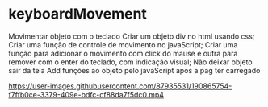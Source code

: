 # keyboardMovement
Movimentar objeto com o teclado
Criar um objeto div no html usando css;
Criar uma função de controle de movimento no javaScript;
Criar uma função para adicionar o movimento com click do mause e outra para remover com o enter do teclado, com indicação visual;
Não deixar objeto sair da tela
Add funções ao objeto pelo javaScript apos a pag ter carregado



https://user-images.githubusercontent.com/87935531/190865754-f7ffb0ce-3379-409e-bdfc-cf88da7f5dc0.mp4

